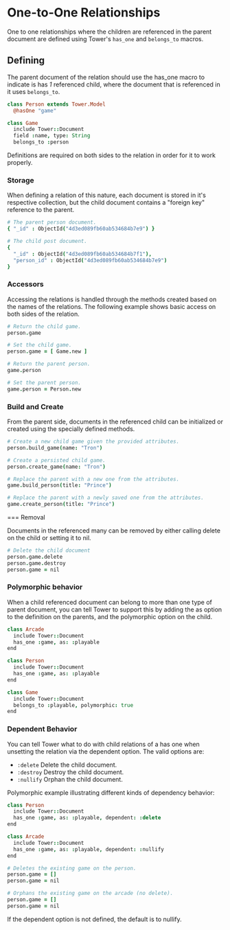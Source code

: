 # One-to-One Relationships

One to one relationships where the children are referenced in the parent document are defined using Tower's `has_one` and `belongs_to` macros.

## Defining

The parent document of the relation should use the has_one macro to indicate is has *1* referenced child, where the document that is referenced in it uses `belongs_to`.

```coffeescript
class Person extends Tower.Model
  @hasOne "game"

class Game
  include Tower::Document
  field :name, type: String
  belongs_to :person
```

Definitions are required on both sides to the relation in order for it to work properly.

### Storage

When defining a relation of this nature, each document is stored in it's respective collection, but the child document contains a "foreign key" reference to the parent.

```coffeescript
# The parent person document.
{ "_id" : ObjectId("4d3ed089fb60ab534684b7e9") }

# The child post document.
{
  "_id" : ObjectId("4d3ed089fb60ab534684b7f1"),
  "person_id" : ObjectId("4d3ed089fb60ab534684b7e9")
}
```

### Accessors

Accessing the relations is handled through the methods created based on the names of the relations. The following example shows basic access on both sides of the relation.

```coffeescript
# Return the child game.
person.game

# Set the child game.
person.game = [ Game.new ]

# Return the parent person.
game.person

# Set the parent person.
game.person = Person.new
```

### Build and Create

From the parent side, documents in the referenced child can be initialized or created using the specially defined methods.

```coffeescript
# Create a new child game given the provided attributes.
person.build_game(name: "Tron")

# Create a persisted child game.
person.create_game(name: "Tron")

# Replace the parent with a new one from the attributes.
game.build_person(title: "Prince")

# Replace the parent with a newly saved one from the attributes.
game.create_person(title: "Prince")
```

=== Removal

Documents in the referenced many can be removed by either calling delete on the child or setting it to nil.

```coffeescript
# Delete the child document
person.game.delete
person.game.destroy
person.game = nil
```

### Polymorphic behavior

When a child referenced document can belong to more than one type of parent document, you can tell Tower to support this by adding the as option to the definition on the parents, and the polymorphic option on the child.

```coffeescript
class Arcade
  include Tower::Document
  has_one :game, as: :playable
end

class Person
  include Tower::Document
  has_one :game, as: :playable
end

class Game
  include Tower::Document
  belongs_to :playable, polymorphic: true
end
```

### Dependent Behavior

You can tell Tower what to do with child relations of a has one when unsetting the relation via the dependent option. The valid options are:

* `:delete` Delete the child document.
* `:destroy` Destroy the child document.
* `:nullify` Orphan the child document.

Polymorphic example illustrating different kinds of dependency behavior:

```coffeescript
class Person
  include Tower::Document
  has_one :game, as: :playable, dependent: :delete
end

class Arcade
  include Tower::Document
  has_one :game, as: :playable, dependent: :nullify
end

# Deletes the existing game on the person.
person.game = []
person.game = nil

# Orphans the existing game on the arcade (no delete).
person.game = []
person.game = nil
```

If the dependent option is not defined, the default is to nullify.